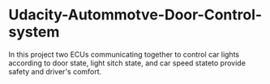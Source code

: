 # Udacity-Autommotve-Door-Control-system
In this project two ECUs communicating together to control car lights according to door state, light sitch state, and car speed stateto provide safety and driver's comfort.
